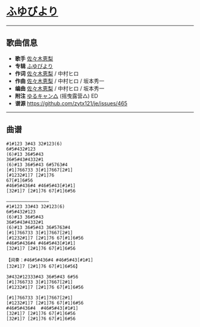 # [ふゆびより](https://bgm.tv/ep/766028)

---

## 歌曲信息

- **歌手** [佐々木恵梨](https://bgm.tv/person/17646)
- **专辑** [ふゆびより](https://bgm.tv/subject/230711)
- **作词** [佐々木恵梨](https://bgm.tv/person/17646) / 中村ヒロ
- **作曲** [佐々木恵梨](https://bgm.tv/person/17646) / 中村ヒロ / 坂本秀一
- **编曲** [佐々木恵梨](https://bgm.tv/person/17646) / 中村ヒロ / 坂本秀一
- **附注** [ゆるキャン△](https://bgm.tv/subject/207195) (摇曳露营△) ED
- **谱源** https://github.com/zytx121/je/issues/465

---

## 曲谱

```
#1#123 3#43 32#123(6)
6#5#432#123
(6)#13 36#5#43
36#5#43#4332#1
(6)#13 36#5#43 6#5763#4
[#1]766733 3[#1]7667[2#1]
[#1232#1]7 [2#1]76
67[#1]6#56
#46#5#436#4 #46#5#43[#1#1]
[32#1]7 [2#1]76 67[#1]6#56

————————————————
#1#123 33#43 32#123(6)
6#5#432#123
(6)#13 36#5#43
36#5#43#4332#1
(6)#13 36#5#43 36#5763#4
[#1]766733 3[#1]7667[2#1]
[#1232#1]7 [2#1]76 67[#1]6#56
#46#5#436#4 #46#5#43[#1#1]
[32#1]7 [2#1]76 67[#1]6#56

【间奏：#46#5#436#4 #46#5#43[#1#1]
[32#1]7 [2#1]76 67[#1]6#56】

3#432#12333#43 36#5#43 6#56
[#1]766733 3[#1]7667[2#1]
[#1232#1]7 [2#1]76 67[#1]6#56 

[#1]766733 3[#1]7667[2#1]
[#1232#1]7 [2#1]76 67[#1]6#56
#46#5#436#4  #46#5#43[#1#1]
[32#1]7 [2#1]76 67[#1]6#56
[32#1]7 [2#1]76 67[#1]6#56
```

